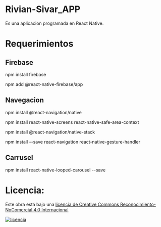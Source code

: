 # Rivian-Sivar_APP
Es una aplicacion programada en React Native.

# Requerimientos

## Firebase
npm install firebase

npm add @react-native-firebase/app

## Navegacion
npm install @react-navigation/native

npm install react-native-screens react-native-safe-area-context

npm install @react-navigation/native-stack

npm install --save react-navigation react-native-gesture-handler 

## Carrusel

npm install react-native-looped-carousel --save

# Licencia:

Este obra está bajo una <a rel="license" href="http://creativecommons.org/licenses/by-nc/4.0/">licencia de Creative Commons Reconocimiento-NoComercial 4.0 Internacional

![licencia](https://user-images.githubusercontent.com/89174310/161401691-9993cbaa-fe99-42ff-8666-348dba23a417.PNG)
